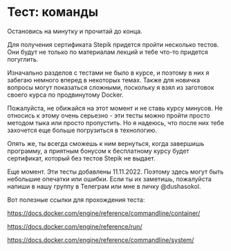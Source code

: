 # Тест: команды

Остановись на минутку и прочитай до конца.

Для получения сертификата Stepik придется пройти несколько тестов. Они будут не только по материалам лекций и тебе
что-то придется погуглить.

Изначально разделов с тестами не было в курсе, и поэтому в них я забегаю немного вперед в некоторых темах. Также для
новичка вопросы могут показаться сложными, поскольку я взял из заготовок своего курса по продвинутому Docker.

Пожалуйста, не обижайся на этот момент и не ставь курсу минусов. Не относись к этому очень серьезно - эти тесты можно
пройти просто методом тыка или просто пропустить. Но я надеюсь, что после них тебе захочется еще больше погрузиться в
технологию.

Опять же, ты всегда сможешь к ним вернуться, когда завершишь программу, а приятным бонусом к бесплатному курсу будет
сертификат, который без тестов Stepik не выдает.

Еще момент. Эти тесты добавлены 11.11.2022. Поэтому здесь могут быть небольшие опечатки или ошибки. Если ты их заметишь,
пожалуйста напиши в нашу группу в Телеграм или мне в личку @dushasokol.

Вот полезные ссылки для прохождения теста:

https://docs.docker.com/engine/reference/commandline/container/

https://docs.docker.com/engine/reference/run/

https://docs.docker.com/engine/reference/commandline/system/
